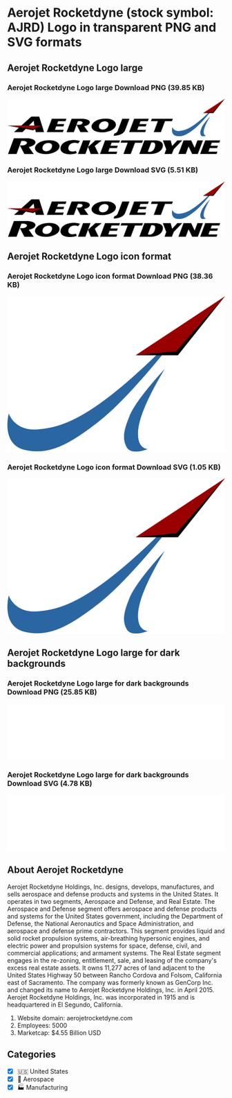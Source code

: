 # Aerojet Rocketdyne (stock symbol: AJRD) Logo in transparent PNG and SVG formats

## Aerojet Rocketdyne Logo large

### Aerojet Rocketdyne Logo large Download PNG (39.85 KB)

![Aerojet Rocketdyne Logo large Download PNG (39.85 KB)](/img/orig/AJRD_BIG-3f95168f.png)

### Aerojet Rocketdyne Logo large Download SVG (5.51 KB)

![Aerojet Rocketdyne Logo large Download SVG (5.51 KB)](/img/orig/AJRD_BIG-015b76c3.svg)

## Aerojet Rocketdyne Logo icon format

### Aerojet Rocketdyne Logo icon format Download PNG (38.36 KB)

![Aerojet Rocketdyne Logo icon format Download PNG (38.36 KB)](/img/orig/AJRD-67bc97dc.png)

### Aerojet Rocketdyne Logo icon format Download SVG (1.05 KB)

![Aerojet Rocketdyne Logo icon format Download SVG (1.05 KB)](/img/orig/AJRD-98a9f699.svg)

## Aerojet Rocketdyne Logo large for dark backgrounds

### Aerojet Rocketdyne Logo large for dark backgrounds Download PNG (25.85 KB)

![Aerojet Rocketdyne Logo large for dark backgrounds Download PNG (25.85 KB)](/img/orig/AJRD_BIG.D-515961b9.png)

### Aerojet Rocketdyne Logo large for dark backgrounds Download SVG (4.78 KB)

![Aerojet Rocketdyne Logo large for dark backgrounds Download SVG (4.78 KB)](/img/orig/AJRD_BIG.D-8620b49e.svg)

## About Aerojet Rocketdyne

Aerojet Rocketdyne Holdings, Inc. designs, develops, manufactures, and sells aerospace and defense products and systems in the United States. It operates in two segments, Aerospace and Defense, and Real Estate. The Aerospace and Defense segment offers aerospace and defense products and systems for the United States government, including the Department of Defense, the National Aeronautics and Space Administration, and aerospace and defense prime contractors. This segment provides liquid and solid rocket propulsion systems, air-breathing hypersonic engines, and electric power and propulsion systems for space, defense, civil, and commercial applications; and armament systems. The Real Estate segment engages in the re-zoning, entitlement, sale, and leasing of the company's excess real estate assets. It owns 11,277 acres of land adjacent to the United States Highway 50 between Rancho Cordova and Folsom, California east of Sacramento. The company was formerly known as GenCorp Inc. and changed its name to Aerojet Rocketdyne Holdings, Inc. in April 2015. Aerojet Rocketdyne Holdings, Inc. was incorporated in 1915 and is headquartered in El Segundo, California.

1. Website domain: aerojetrocketdyne.com
2. Employees: 5000
3. Marketcap: $4.55 Billion USD


## Categories
- [x] 🇺🇸 United States
- [x] 🚀 Aerospace
- [x] 🏭 Manufacturing
